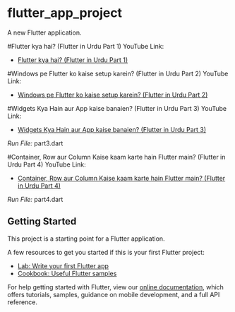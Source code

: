 # flutter_app_project

A new Flutter application.

#Flutter kya hai? (Flutter in Urdu Part 1)
YouTube Link:
- [Flutter kya hai? (Flutter in Urdu Part 1)](https://youtu.be/J7pb-778xVA)

#Windows pe Flutter ko kaise setup karein? (Flutter in Urdu Part 2) 
YouTube Link:
- [Windows pe Flutter ko kaise setup karein? (Flutter in Urdu Part 2)](https://youtu.be/PalaiUHixIM)

#Widgets Kya Hain aur App kaise banaien? (Flutter in Urdu Part 3)
YouTube Link:
- [Widgets Kya Hain aur App kaise banaien? (Flutter in Urdu Part 3)](https://youtu.be/OMNs2-nPXEI)

*Run File:* part3.dart

#Container, Row aur Column Kaise kaam karte hain Flutter main? (Flutter in Urdu Part 4)
YouTube Link:
- [Container, Row aur Column Kaise kaam karte hain Flutter main? (Flutter in Urdu Part 4)](https://youtu.be/4071M30x0CE)

*Run File:* part4.dart

## Getting Started


This project is a starting point for a Flutter application.

A few resources to get you started if this is your first Flutter project:

- [Lab: Write your first Flutter app](https://flutter.dev/docs/get-started/codelab)
- [Cookbook: Useful Flutter samples](https://flutter.dev/docs/cookbook)

For help getting started with Flutter, view our
[online documentation](https://flutter.dev/docs), which offers tutorials,
samples, guidance on mobile development, and a full API reference.
